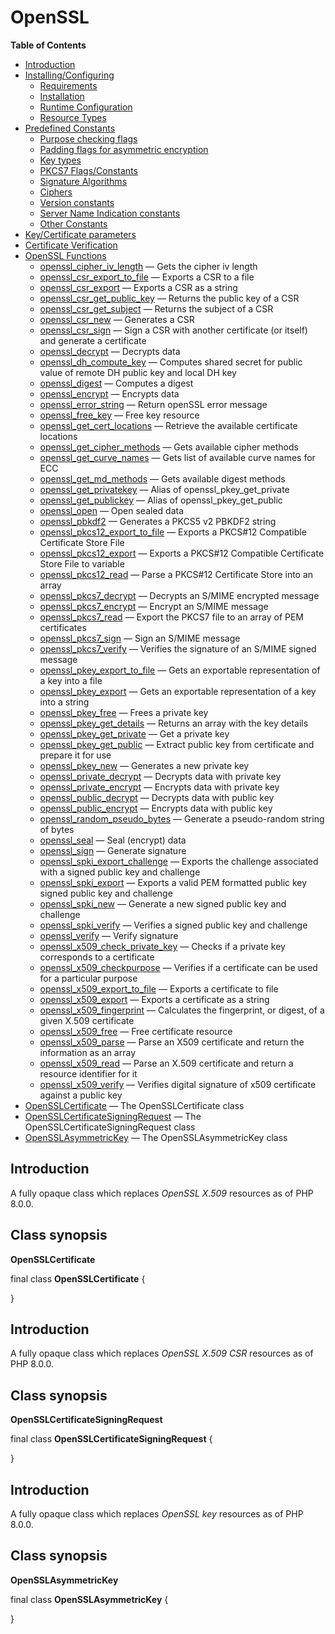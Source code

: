OpenSSL
=======

**Table of Contents**

-   [Introduction](/intro/openssl.html)
-   [Installing/Configuring](/openssl/setup.html)
    -   [Requirements](/openssl/setup.html#Requirements)
    -   [Installation](/openssl/setup.html#Installation)
    -   [Runtime
        Configuration](/openssl/setup.html#Runtime%20Configuration)
    -   [Resource Types](/openssl/setup.html#Resource%20Types)
-   [Predefined Constants](/openssl/constants.html)
    -   [Purpose checking
        flags](/openssl/constants.html#Purpose%20checking%20flags)
    -   [Padding flags for asymmetric
        encryption](/openssl/constants.html#Padding%20flags%20for%20asymmetric%20encryption)
    -   [Key types](/openssl/constants.html#Key%20types)
    -   [PKCS7
        Flags/Constants](/openssl/constants.html#PKCS7%20Flags/Constants)
    -   [Signature
        Algorithms](/openssl/constants.html#Signature%20Algorithms)
    -   [Ciphers](/openssl/constants.html#Ciphers)
    -   [Version constants](/openssl/constants.html#Version%20constants)
    -   [Server Name Indication
        constants](/openssl/constants.html#Server%20Name%20Indication%20constants)
    -   [Other Constants](/openssl/constants.html#Other%20Constants)
-   [Key/Certificate parameters](/openssl/certparams.html)
-   [Certificate Verification](/openssl/cert/verification.html)
-   [OpenSSL Functions](/ref/openssl.html)
    -   [openssl\_cipher\_iv\_length](/ref/openssl.html#openssl_cipher_iv_length)
        — Gets the cipher iv length
    -   [openssl\_csr\_export\_to\_file](/ref/openssl.html#openssl_csr_export_to_file)
        — Exports a CSR to a file
    -   [openssl\_csr\_export](/ref/openssl.html#openssl_csr_export) —
        Exports a CSR as a string
    -   [openssl\_csr\_get\_public\_key](/ref/openssl.html#openssl_csr_get_public_key)
        — Returns the public key of a CSR
    -   [openssl\_csr\_get\_subject](/ref/openssl.html#openssl_csr_get_subject)
        — Returns the subject of a CSR
    -   [openssl\_csr\_new](/ref/openssl.html#openssl_csr_new) —
        Generates a CSR
    -   [openssl\_csr\_sign](/ref/openssl.html#openssl_csr_sign) — Sign
        a CSR with another certificate (or itself) and generate a
        certificate
    -   [openssl\_decrypt](/ref/openssl.html#openssl_decrypt) — Decrypts
        data
    -   [openssl\_dh\_compute\_key](/ref/openssl.html#openssl_dh_compute_key)
        — Computes shared secret for public value of remote DH public
        key and local DH key
    -   [openssl\_digest](/ref/openssl.html#openssl_digest) — Computes a
        digest
    -   [openssl\_encrypt](/ref/openssl.html#openssl_encrypt) — Encrypts
        data
    -   [openssl\_error\_string](/ref/openssl.html#openssl_error_string)
        — Return openSSL error message
    -   [openssl\_free\_key](/ref/openssl.html#openssl_free_key) — Free
        key resource
    -   [openssl\_get\_cert\_locations](/ref/openssl.html#openssl_get_cert_locations)
        — Retrieve the available certificate locations
    -   [openssl\_get\_cipher\_methods](/ref/openssl.html#openssl_get_cipher_methods)
        — Gets available cipher methods
    -   [openssl\_get\_curve\_names](/ref/openssl.html#openssl_get_curve_names)
        — Gets list of available curve names for ECC
    -   [openssl\_get\_md\_methods](/ref/openssl.html#openssl_get_md_methods)
        — Gets available digest methods
    -   [openssl\_get\_privatekey](/ref/openssl.html#openssl_get_privatekey)
        — Alias of openssl\_pkey\_get\_private
    -   [openssl\_get\_publickey](/ref/openssl.html#openssl_get_publickey)
        — Alias of openssl\_pkey\_get\_public
    -   [openssl\_open](/ref/openssl.html#openssl_open) — Open sealed
        data
    -   [openssl\_pbkdf2](/ref/openssl.html#openssl_pbkdf2) — Generates
        a PKCS5 v2 PBKDF2 string
    -   [openssl\_pkcs12\_export\_to\_file](/ref/openssl.html#openssl_pkcs12_export_to_file)
        — Exports a PKCS\#12 Compatible Certificate Store File
    -   [openssl\_pkcs12\_export](/ref/openssl.html#openssl_pkcs12_export)
        — Exports a PKCS\#12 Compatible Certificate Store File to
        variable
    -   [openssl\_pkcs12\_read](/ref/openssl.html#openssl_pkcs12_read) —
        Parse a PKCS\#12 Certificate Store into an array
    -   [openssl\_pkcs7\_decrypt](/ref/openssl.html#openssl_pkcs7_decrypt)
        — Decrypts an S/MIME encrypted message
    -   [openssl\_pkcs7\_encrypt](/ref/openssl.html#openssl_pkcs7_encrypt)
        — Encrypt an S/MIME message
    -   [openssl\_pkcs7\_read](/ref/openssl.html#openssl_pkcs7_read) —
        Export the PKCS7 file to an array of PEM certificates
    -   [openssl\_pkcs7\_sign](/ref/openssl.html#openssl_pkcs7_sign) —
        Sign an S/MIME message
    -   [openssl\_pkcs7\_verify](/ref/openssl.html#openssl_pkcs7_verify)
        — Verifies the signature of an S/MIME signed message
    -   [openssl\_pkey\_export\_to\_file](/ref/openssl.html#openssl_pkey_export_to_file)
        — Gets an exportable representation of a key into a file
    -   [openssl\_pkey\_export](/ref/openssl.html#openssl_pkey_export) —
        Gets an exportable representation of a key into a string
    -   [openssl\_pkey\_free](/ref/openssl.html#openssl_pkey_free) —
        Frees a private key
    -   [openssl\_pkey\_get\_details](/ref/openssl.html#openssl_pkey_get_details)
        — Returns an array with the key details
    -   [openssl\_pkey\_get\_private](/ref/openssl.html#openssl_pkey_get_private)
        — Get a private key
    -   [openssl\_pkey\_get\_public](/ref/openssl.html#openssl_pkey_get_public)
        — Extract public key from certificate and prepare it for use
    -   [openssl\_pkey\_new](/ref/openssl.html#openssl_pkey_new) —
        Generates a new private key
    -   [openssl\_private\_decrypt](/ref/openssl.html#openssl_private_decrypt)
        — Decrypts data with private key
    -   [openssl\_private\_encrypt](/ref/openssl.html#openssl_private_encrypt)
        — Encrypts data with private key
    -   [openssl\_public\_decrypt](/ref/openssl.html#openssl_public_decrypt)
        — Decrypts data with public key
    -   [openssl\_public\_encrypt](/ref/openssl.html#openssl_public_encrypt)
        — Encrypts data with public key
    -   [openssl\_random\_pseudo\_bytes](/ref/openssl.html#openssl_random_pseudo_bytes)
        — Generate a pseudo-random string of bytes
    -   [openssl\_seal](/ref/openssl.html#openssl_seal) — Seal (encrypt)
        data
    -   [openssl\_sign](/ref/openssl.html#openssl_sign) — Generate
        signature
    -   [openssl\_spki\_export\_challenge](/ref/openssl.html#openssl_spki_export_challenge)
        — Exports the challenge associated with a signed public key and
        challenge
    -   [openssl\_spki\_export](/ref/openssl.html#openssl_spki_export) —
        Exports a valid PEM formatted public key signed public key and
        challenge
    -   [openssl\_spki\_new](/ref/openssl.html#openssl_spki_new) —
        Generate a new signed public key and challenge
    -   [openssl\_spki\_verify](/ref/openssl.html#openssl_spki_verify) —
        Verifies a signed public key and challenge
    -   [openssl\_verify](/ref/openssl.html#openssl_verify) — Verify
        signature
    -   [openssl\_x509\_check\_private\_key](/ref/openssl.html#openssl_x509_check_private_key)
        — Checks if a private key corresponds to a certificate
    -   [openssl\_x509\_checkpurpose](/ref/openssl.html#openssl_x509_checkpurpose)
        — Verifies if a certificate can be used for a particular purpose
    -   [openssl\_x509\_export\_to\_file](/ref/openssl.html#openssl_x509_export_to_file)
        — Exports a certificate to file
    -   [openssl\_x509\_export](/ref/openssl.html#openssl_x509_export) —
        Exports a certificate as a string
    -   [openssl\_x509\_fingerprint](/ref/openssl.html#openssl_x509_fingerprint)
        — Calculates the fingerprint, or digest, of a given X.509
        certificate
    -   [openssl\_x509\_free](/ref/openssl.html#openssl_x509_free) —
        Free certificate resource
    -   [openssl\_x509\_parse](/ref/openssl.html#openssl_x509_parse) —
        Parse an X509 certificate and return the information as an array
    -   [openssl\_x509\_read](/ref/openssl.html#openssl_x509_read) —
        Parse an X.509 certificate and return a resource identifier for
        it
    -   [openssl\_x509\_verify](/ref/openssl.html#openssl_x509_verify) —
        Verifies digital signature of x509 certificate against a public
        key
-   [OpenSSLCertificate](/class/opensslcertificate.html) — The
    OpenSSLCertificate class
-   [OpenSSLCertificateSigningRequest](/class/opensslcertificatesigningrequest.html)
    — The OpenSSLCertificateSigningRequest class
-   [OpenSSLAsymmetricKey](/class/opensslasymmetrickey.html) — The
    OpenSSLAsymmetricKey class

Introduction
------------

A fully opaque class which replaces *OpenSSL X.509* resources as of PHP
8.0.0.

Class synopsis
--------------

**OpenSSLCertificate**

<span class="ooclass"> <span class="modifier">final</span> class
**OpenSSLCertificate** </span> {

}

Introduction
------------

A fully opaque class which replaces *OpenSSL X.509 CSR* resources as of
PHP 8.0.0.

Class synopsis
--------------

**OpenSSLCertificateSigningRequest**

<span class="ooclass"> <span class="modifier">final</span> class
**OpenSSLCertificateSigningRequest** </span> {

}

Introduction
------------

A fully opaque class which replaces *OpenSSL key* resources as of PHP
8.0.0.

Class synopsis
--------------

**OpenSSLAsymmetricKey**

<span class="ooclass"> <span class="modifier">final</span> class
**OpenSSLAsymmetricKey** </span> {

}
